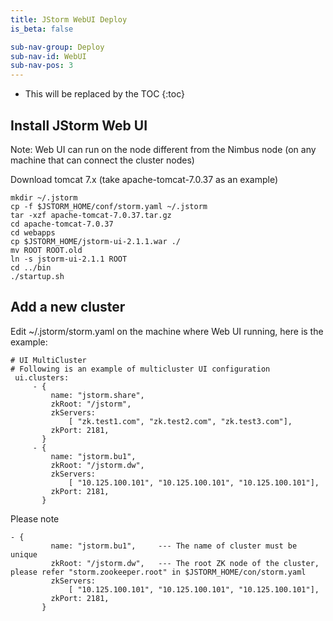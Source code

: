 ```yaml
---
title: JStorm WebUI Deploy
is_beta: false

sub-nav-group: Deploy
sub-nav-id: WebUI
sub-nav-pos: 3
---
```


* This will be replaced by the TOC
{:toc}

## Install JStorm Web UI
Note: Web UI can run on the node different from the Nimbus node (on any machine that can connect the cluster nodes)

Download tomcat 7.x (take apache-tomcat-7.0.37 as an example)

```
mkdir ~/.jstorm 
cp -f $JSTORM_HOME/conf/storm.yaml ~/.jstorm
tar -xzf apache-tomcat-7.0.37.tar.gz
cd apache-tomcat-7.0.37
cd webapps
cp $JSTORM_HOME/jstorm-ui-2.1.1.war ./
mv ROOT ROOT.old
ln -s jstorm-ui-2.1.1 ROOT
cd ../bin
./startup.sh
```

## Add a new cluster
Edit ~/.jstorm/storm.yaml on the machine where Web UI running, here is the example:

```
# UI MultiCluster
# Following is an example of multicluster UI configuration
 ui.clusters:
     - {
         name: "jstorm.share",
         zkRoot: "/jstorm",
         zkServers:
             [ "zk.test1.com", "zk.test2.com", "zk.test3.com"],
         zkPort: 2181,
       }
     - {
         name: "jstorm.bu1",
         zkRoot: "/jstorm.dw",
         zkServers:
             [ "10.125.100.101", "10.125.100.101", "10.125.100.101"],
         zkPort: 2181,
       }
```
Please note 
```
- {
         name: "jstorm.bu1",     --- The name of cluster must be unique
         zkRoot: "/jstorm.dw",   --- The root ZK node of the cluster, please refer "storm.zookeeper.root" in $JSTORM_HOME/con/storm.yaml
         zkServers:
             [ "10.125.100.101", "10.125.100.101", "10.125.100.101"],  
         zkPort: 2181,                                                  
       }
```

